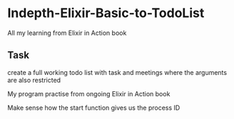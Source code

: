 # Indepth-Elixir-Basic-to-TodoList
All my learning from Elixir in Action book 

## Task

create a full working todo list with task and meetings where the arguments are also restricted

My program practise from ongoing Elixir in Action book

Make sense how the start function gives us the process ID
